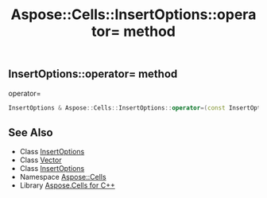 ﻿---
title: Aspose::Cells::InsertOptions::operator= method
linktitle: operator=
second_title: Aspose.Cells for C++ API Reference
description: 'Aspose::Cells::InsertOptions::operator= method. operator= in C++.'
type: docs
weight: 300
url: /cpp/aspose.cells/insertoptions/operator_asm/
---
## InsertOptions::operator= method


operator=

```cpp
InsertOptions & Aspose::Cells::InsertOptions::operator=(const InsertOptions &src)
```

## See Also

* Class [InsertOptions](../)
* Class [Vector](../../vector/)
* Class [InsertOptions](../)
* Namespace [Aspose::Cells](../../)
* Library [Aspose.Cells for C++](../../../)
